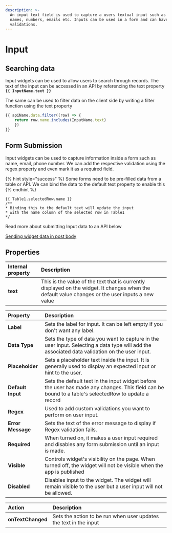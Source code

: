 ```yaml
---
description: >-
  An input text field is used to capture a users textual input such as their
  names, numbers, emails etc. Inputs can be used in a form and can have custom
  validations.
---
```


# Input

## Searching data

Input widgets can be used to allow users to search through records. The text of the input can be accessed in an API by referencing the text property **`{{ InputName.text }}`**

The same can be used to filter data on the client side by writing a filter function using the text property

```javascript
{{ apiName.data.filter((row) => { 
    return row.name.includes(InputName.text) 
    }) 
}}
```

## **Form Submission**

Input widgets can be used to capture information inside a form such as name, email, phone number. We can add the respective validation using the regex property and even mark it as a required field.

{% hint style="success" %}
Some forms need to be pre-filled data from a table or API. We can bind the data to the default text property to enable this
{% endhint %}

```text
{{ Table1.selectedRow.name }}
/**
* Binding this to the default text will update the input
* with the name column of the selected row in Table1
*/
```

Read more about submitting Input data to an API below

[Sending widget data in post body](../core-concepts/apis/taking-inputs-from-widgets.md#passing-inputs-to-the-post-body)

## Properties

| Internal property | Description |
| :--- | :--- |
| **text** | This is the value of the text that is currently displayed on the widget. It changes when the default value changes or the user inputs a new value |

| Property | Description |
| :--- | :--- |
| **Label** | Sets the label for input. It can be left empty if you don't want any label. |
| **Data Type** | Sets the type of data you want to capture in the user input. Selecting a data type will add the associated data validation on the user input. |
| **Placeholder** | Sets a placeholder text inside the input. It is generally used to display an expected input or hint to the user. |
| **Default Input** | Sets the default text in the input widget before the user has made any changes. This field can be bound to a table's selectedRow to update a record |
| **Regex** | Used to add custom validations you want to perform on user input. |
| **Error Message** | Sets the text of the error message to display if Regex validation fails. |
| **Required** | When turned on, it makes a user input required and disables any form submission until an input is made. |
| **Visible** | Controls widget's visibility on the page. When turned off, the widget will not be visible when the app is published |
| **Disabled** | Disables input to the widget. The widget will remain visible to the user but a user input will not be allowed. |

| Action | Description |
| :--- | :--- |
| **onTextChanged** | Sets the action to be run when user updates the text in the input |

